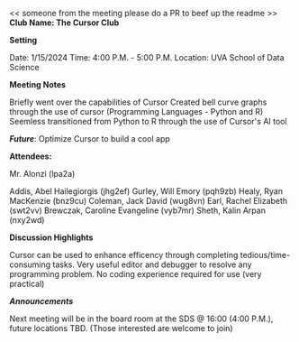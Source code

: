 << someone from the meeting please do a PR to beef up the readme >>
**Club Name: The Cursor Club**

**Setting**

  Date: 1/15/2024
  Time: 4:00 P.M. - 5:00 P.M.
  Location: UVA School of Data Science

**Meeting Notes**
  
  Briefly went over the capabilities of Cursor
  Created bell curve graphs through the use of cursor (Programming Languages - Python and R)
  Seemless transitioned from Python to R through the use of Cursor's AI tool
  
  ***Future***: Optimize Cursor to build a cool app

**Attendees:** 

Mr. Alonzi (lpa2a)

Addis, Abel Hailegiorgis (jhg2ef)
Gurley, Will Emory (pqh9zb)
Healy, Ryan MacKenzie (bnz9cu)
Coleman, Jack David (wug8vn)
Earl, Rachel Elizabeth (swt2vv)
Brewczak, Caroline Evangeline (vyb7mr)
Sheth, Kalin Arpan (nxy2wd)

**Discussion Highlights**

Cursor can be used to enhance efficency through completing tedious/time-consuming tasks. Very useful editor and debugger to resolve any programming problem. No coding experience required for use (very practical)

***Announcements***

Next meeting will be in the board room at the SDS @ 16:00 (4:00 P.M.), future locations TBD. (Those interested are welcome to join)

